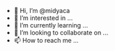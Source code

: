 - 👋 Hi, I’m @midyaca
- 👀 I’m interested in ...
- 🌱 I’m currently learning ...
- 💞️ I’m looking to collaborate on ...
- 📫 How to reach me ...

<!---
midyaca/midyaca is a ✨ special ✨ repository because its `README.md` (this file) appears on your GitHub profile.
You can click the Preview link to take a look at your changes.
--->
